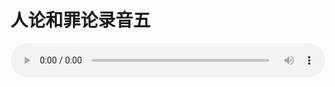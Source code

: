 # 人论和罪论录音五

<audio style="width: 100%;" preload="false" controls controlslist="nodownload"><source src="//cdn.simai.ml/audio/mp3/old/27386.mp3" type="audio/mpeg">Your browser does not support the audio element.</audio>



